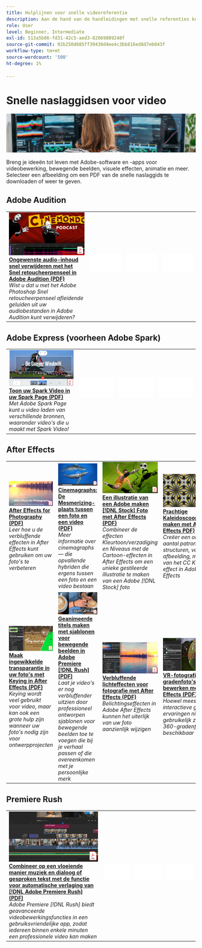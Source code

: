 ```yaml
---
title: Hulplijnen voor snelle videoreferentie
description: Aan de hand van de handleidingen met snelle referenties kun je snel aan de slag met Adobe DVA-producten
role: User
level: Beginner, Intermediate
exl-id: 513a5b86-fd31-42c5-aed3-82669889248f
source-git-commit: 92b250d685ff39430d4ee4c3bb816ed8d7eb043f
workflow-type: tm+mt
source-wordcount: '500'
ht-degree: 1%

---
```


# Snelle naslaggidsen voor video

![Creative Cloud Hero-afbeelding](../assets/CCEbanner-DVA.png)

Breng je ideeën tot leven met Adobe-software en -apps voor videobewerking, bewegende beelden, visuele effecten, animatie en meer. Selecteer een afbeelding om een PDF van de snelle naslaggids te downloaden of weer te geven.

## Adobe Audition

<table>
<tr>
   <td>
      <a href="assets/QuicklyRemoveUnwantedAudioContentwiththeSpotHealingBrushinAdobeAudition.pdf" target="_blank">
         <img alt="Ongewenste audio-inhoud snel verwijderen met het Snel retoucheerpenseel in Adobe Audition" src="assets/QuicklyRemoveUnwantedAudioContentwiththeSpotHealingBrushinAdobeAudition.jpg" />
      </a>
      <div>
      <a href="assets/QuicklyRemoveUnwantedAudioContentwiththeSpotHealingBrushinAdobeAudition.pdf" target="_blank"><strong>Ongewenste audio-inhoud snel verwijderen met het Snel retoucheerpenseel in Adobe Audition (PDF)</strong></a>
      </div>
      <em>Wist u dat u met het Adobe Photoshop Snel retoucheerpenseel afleidende geluiden uit uw audiobestanden in Adobe Audition kunt verwijderen?</em>
      <br>
  </td>
  <td>
    <img alt="Spacer" src="../assets/Whitespacer.png" />
    <div>
    <br>
  </td>
  <td>
    <img alt="Spacer" src="../assets/Whitespacer.png" />
    <div>
    <br>
  </td>
  <td>
    <img alt="Spacer" src="../assets/Whitespacer.png" />
    <div>
    <br>
  </td>
</tr>
</table>

## Adobe Express (voorheen Adobe Spark)

<table>
<tr>
<td>
   <a href="assets/ShowcaseyourSparkVideoinyourSparkPage.pdf" target="_blank">
      <img alt="Toon uw Spark Video in uw Spark Page" src="assets/ShowcaseyourSparkVideoinyourSparkPage.jpg" />
   </a>
    <div>
   <a href="assets/ShowcaseyourSparkVideoinyourSparkPage.pdf" target="_blank"><strong>Toon uw Spark Video in uw Spark Page (PDF)</strong></a>
    </div>
    <em>Met Adobe Spark Page kunt u video laden van verschillende bronnen, waaronder video's die u maakt met Spark Video!</em>
    <br>
  </td>
  <td>
    <img alt="Spacer" src="../assets/Whitespacer.png" />
    <div>
    <br>
  </td>
  <td>
    <img alt="Spacer" src="../assets/Whitespacer.png" />
    <div>
    <br>
  </td>
  <td>
    <img alt="Spacer" src="../assets/Whitespacer.png" />
    <div>
    <br>
  </td>
</tr>
</table>

## After Effects

<table>
<tr>
 <td>
   <a href="assets/AfterEffectsforPhotography.pdf" target="_blank">
      <img alt="After Effects for Photography" src="assets/AfterEffectsforPhotography.jpg" />
   </a>
    <div>
   <a href="assets/AfterEffectsforPhotography.pdf" target="_blank"><strong>After Effects for Photography (PDF)</strong></a>
    </div>
    <em>Leer hoe u de verbluffende effecten in After Effects kunt gebruiken om uw foto's te verbeteren</em>
    <br>
  </td>
  <td>
   <a href="assets/CinemagraphsTheMesmerizingPlaceBetweenaPhotoandaVideo.pdf" target="_blank">
      <img alt="Cinemagraphs: De Mesmerizing-plaats tussen een foto en een video" src="assets/CinemagraphsTheMesmerizingPlaceBetweenaPhotoandaVideo.jpg" />
   </a>
    <div>
   <a href="assets/CinemagraphsTheMesmerizingPlaceBetweenaPhotoandaVideo.pdf" target="_blank"><strong>Cinemagraphs: De Mesmerizing-plaats tussen een foto en een video (PDF)</strong></a>
    </div>
    <em>Meer informatie over cinemagraphs — die opvallende hybriden die ergens tussen een foto en een video bestaan</em>
    <br>
  </td>
  <td>
   <a href="assets/CreateanIllustrationfromanAdobeStockPhotowithAfterEffects.pdf" target="_blank">
      <img alt="Een illustratie van een Adobe maken [!DNL Stock] Foto met After Effects" src="assets/CreateanIllustrationfromanAdobeStockPhotowithAfterEffects.jpg" />
   </a>
    <div>
   <a href="assets/CreateanIllustrationfromanAdobeStockPhotowithAfterEffects.pdf" target="_blank"><strong>Een illustratie van een Adobe maken [!DNL Stock] Foto met After Effects (PDF)</strong></a>
    </div>
    <em>Combineer de effecten Kleurtoon/verzadiging en Niveaus met de Cartoon-effecten in After Effects om een unieke gestileerde illustratie te maken van een Adobe [!DNL Stock] foto</em>
    <br>
  </td>
   <td>
   <a href="assets/CreateBeautifulKaleidoscopePatternswithAfterEffects.pdf" target="_blank">
      <img alt="Prachtige Kaleidoscooppatronen maken met After Effects" src="assets/CreateBeautifulKaleidoscopePatternswithAfterEffects.jpg" />
   </a>
    <div>
   <a href="assets/CreateBeautifulKaleidoscopePatternswithAfterEffects.pdf" target="_blank"><strong>Prachtige Kaleidoscooppatronen maken met After Effects PDF)</strong></a>
    </div>
    <em>Creëer een oneindig aantal patronen en structuren, van elke afbeelding, met behulp van het CC Kaleida-effect in Adobe After Effects</em>
    <br>
  </td>
</tr>
<tr>
<td>
   <a href="assets/CreateIntricateTransparencyinyourPhotographswithKeyinginAfterEffects.pdf" target="_blank">
      <img alt="Maak ingewikkelde transparantie in uw foto's met Keying in After Effects" src="assets/CreateIntricateTransparencyinyourPhotographswithKeyinginAfterEffects.jpg" />
   </a>
    <div>
   <a href="assets/CreateIntricateTransparencyinyourPhotographswithKeyinginAfterEffects.pdf" target="_blank"><strong>Maak ingewikkelde transparantie in uw foto's met Keying in After Effects (PDF)</strong></a>
    </div>
    <em>Keying wordt veel gebruikt voor video, maar kan ook een grote hulp zijn wanneer uw foto's nodig zijn voor ontwerpprojecten</em>
    <br>
  </td>
 <td>
   <a href="assets/CreateAnimatedTitlesUsingMotionGraphicsTemplatesinAdobePremiereRush.pdf" target="_blank">
      <img alt="Geanimeerde titels maken met sjablonen voor bewegende beelden in Adobe Premiere [!DNL Rush]" src="assets/CreateAnimatedTitlesUsingMotionGraphicsTemplatesinAdobePremiereRush.jpg" />
   </a>
    <div>
   <a href="assets/CreateAnimatedTitlesUsingMotionGraphicsTemplatesinAdobePremiereRush.pdf" target="_blank"><strong>Geanimeerde titels maken met sjablonen voor bewegende beelden in Adobe Premiere [!DNL Rush] (PDF)</strong></a>
    </div>
    <em>Laat je video's er nog verbluffender uitzien door professioneel ontworpen sjablonen voor bewegende beelden toe te voegen die bij je verhaal passen of die overeenkomen met je persoonlijke merk</em>
    <br>
  </td>
  <td>
      <a href="assets/DazzlingLightEffectsforPhotographywithAfterEffects.pdf" target="_blank">
         <img alt="Verbluffende lichteffecten voor fotografie met After Effects" src="assets/DazzlingLightEffectsforPhotographywithAfterEffects.jpg" />
      </a>
      <div>
      <a href="assets/DazzlingLightEffectsforPhotographywithAfterEffects.pdf" target="_blank"><strong>Verbluffende lichteffecten voor fotografie met After Effects (PDF)</strong></a>
      </div>
      <em>Belichtingseffecten in Adobe After Effects kunnen het uiterlijk van uw foto aanzienlijk wijzigen</em>
      <br>
  </td>
  <td>
      <a href="assets/EditingVRPhotography360photoswithAfterEffects.pdf" target="_blank">
         <img alt="VR-fotografie (360-gradenfoto's) bewerken met After Effects" src="assets/EditingVRPhotography360photoswithAfterEffects.jpg" />
      </a>
      <div>
      <a href="assets/EditingVRPhotography360photoswithAfterEffects.pdf" target="_blank"><strong>VR-fotografie (360-gradenfoto's) bewerken met After Effects (PDF)</strong></a>
      </div>
      <em>Hoewel meeslependere interactieve games en ervaringen niet zo gebruikelijk zijn, is er al 360-gradenfotografie beschikbaar</em>
      <br>
  </td>
</tr>
</table>

## Premiere Rush

<table>
<tr>
   <td>
      <a href="assets/SmoothlyCombineMusicandDialogueorNarrationwithAutoduckinginAdobePremiereRush.pdf" target="_blank">
         <img alt="Combineer op een vloeiende manier muziek en dialoog of gesproken tekst met automatische ducking in Adobe Premiere [!DNL Rush]" src="assets/SmoothlyCombineMusicandDialogueorNarrationwithAutoduckinginAdobePremiereRush.jpg" />
      </a>
      <div>
      <a href="assets/SmoothlyCombineMusicandDialogueorNarrationwithAutoduckinginAdobePremiereRush.pdf" target="_blank"><strong>Combineer op een vloeiende manier muziek en dialoog of gesproken tekst met de functie voor automatische verlaging van [!DNL Adobe Premiere Rush] (PDF)</strong></a>
      </div>
      <em>Adobe Premiere [!DNL Rush] biedt geavanceerde videobewerkingsfuncties in een gebruiksvriendelijke app, zodat iedereen binnen enkele minuten een professionele video kan maken</em>
      <br>
  </td>
  <td>
    <img alt="Spacer" src="../assets/Whitespacer.png" />
    <div>
    <br>
  </td>
  <td>
    <img alt="Spacer" src="../assets/Whitespacer.png" />
    <div>
    <br>
  </td>
  <td>
    <img alt="Spacer" src="../assets/Whitespacer.png" />
    <div>
    <br>
  </td>
</tr>
</table>
